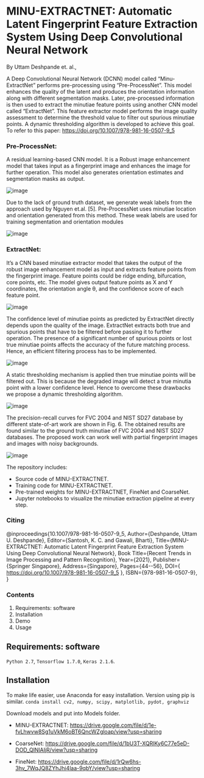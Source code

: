 # MINU-EXTRACTNET: Automatic Latent Fingerprint Feature Extraction System Using Deep Convolutional Neural Network

By Uttam Deshpande et. al.,







A Deep Convolutional Neural Network  (DCNN) model called “Minu-ExtractNet” performs pre-processing using “Pre-ProcessNet”. This model enhances the quality of the latent and produces the orientation information along with different segmentation masks. Later, pre-processed information is then used to extract the minutiae feature points using another CNN model called “ExtractNet”. This feature extractor model performs the image quality assessment to determine the threshold value to filter out spurious minutiae points. A dynamic thresholding algorithm is developed to achieve this goal.
To refer to this paper: https://doi.org/10.1007/978-981-16-0507-9_5

### Pre-ProcessNet: 
A residual learning-based CNN model. It is a Robust image enhancement model that takes input as a fingerprint image and enhances the image for further operation. This model also generates orientation estimates and segmentation masks as output.

![image](https://user-images.githubusercontent.com/107185323/197522777-6b5991b8-8298-4074-9994-980655d3377f.png)

Due to the lack of ground truth dataset, we generate weak labels from the approach used by Nguyen et.al. [5]. Pre-ProcessNet uses minutiae location and orientation generated from this method. These weak labels are used for training segmentation and orientation modules

![image](https://user-images.githubusercontent.com/107185323/197522845-bf57054a-ebc2-4799-955f-1075693f959c.png)

### ExtractNet: 
It’s a CNN based minutiae extractor model that takes the output of the robust image enhancement model as input and extracts feature points from the fingerprint image. Feature points could be ridge ending, bifurcation, core points, etc. The model gives output feature points as X and Y coordinates, the orientation angle θ, and the confidence score of each feature point.

![image](https://user-images.githubusercontent.com/107185323/197522897-1a7ab288-8cb3-4d25-bace-a15df0f09980.png)

The confidence level of minutiae points as predicted by ExtractNet directly depends upon the quality of the image. ExtractNet extracts both true and spurious points that have to be filtered before passing it to further operation. The presence of a significant number of spurious points or lost true minutiae points affects the accuracy of the future matching process. Hence, an efficient filtering process has to be implemented. 

![image](https://user-images.githubusercontent.com/107185323/197522970-d2ac88c0-5261-4e6f-ad6c-53cedf91571f.png)

A static thresholding mechanism is applied then true minutiae points will be filtered out. This is because the degraded image will detect a true minutia point with a lower confidence level. Hence to overcome these drawbacks we propose a dynamic thresholding algorithm.

![image](https://user-images.githubusercontent.com/107185323/197523031-ce380111-a7fe-4345-81fa-a9a181d10f76.png)

The precision-recall curves for FVC 2004 and NIST SD27 database by different state-of-art work are shown in Fig. 6. The obtained results are found similar to the ground truth minutiae of FVC 2004 and NIST SD27 databases. The proposed work can work well with partial fingerprint images and images with noisy backgrounds.

![image](https://user-images.githubusercontent.com/107185323/197523104-714b2ffd-d315-4b57-a524-2fc9121f99bd.png)



The repository includes:

* Source code of MINU-EXTRACTNET.
* Training code for MINU-EXTRACTNET.
* Pre-trained weights for MINU-EXTRACTNET, FineNet and CoarseNet.
* Jupyter notebooks to visualize the minutiae extraction pipeline at every step.

### Citing
@inproceedings{10.1007/978-981-16-0507-9_5, 
Author={Deshpande, Uttam U. Deshpande},
Editor={Santosh, K. C. and Gawali, Bharti},
Title={MINU-EXTRACTNET: Automatic Latent Fingerprint Feature Extraction System Using Deep Convolutional Neural Network},
Book Title={Recent Trends in Image Processing and Pattern Recognition},
Year={2021},
Publisher={Springer Singapore},
Address={Singapore},
Pages={44--56},
DOI={ https://doi.org/10.1007/978-981-16-0507-9_5 },
ISBN={978-981-16-0507-9},
}


### Contents
1. Requirements: software
2. Installation
3. Demo
4. Usage

## Requirements: software
`Python 2.7`, `Tensorflow 1.7.0`, `Keras 2.1.6`.

## Installation
To make life easier, use Anaconda for easy installation. Version using pip is similar.
`conda install cv2, numpy, scipy, matplotlib, pydot, graphviz`

Download models and put into Models folder.

* MINU-EXTRACTNET: https://drive.google.com/file/d/1e-fvLhwvw8Sg1uVkM6oBT6QncWZgloap/view?usp=sharing

* CoarseNet: https://drive.google.com/file/d/1bU3T-XQRlKy6C77e5eD-DOD_QlNlAIjR/view?usp=sharing

* FineNet: https://drive.google.com/file/d/1rQw6hs-3hv_7WqJQ8ZYhJhi4laa-9qbY/view?usp=sharing


